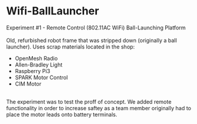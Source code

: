 # Wifi-BallLauncher
Experiment #1 - Remote Control (802.11AC WiFi) Ball-Launching Platform<br>
<br>
Old, refurbished robot frame that was stripped down (originally a ball launcher). Uses scrap materials located in the shop:<br>
* OpenMesh Radio
* Allen-Bradley Light
* Raspberry Pi3
* SPARK Motor Control
* CIM Motor
<br>
The experiment was to test the proff of concept. We added remote functionality in order to increase saftey as a team member originally had to place the motor leads onto battery terminals.
